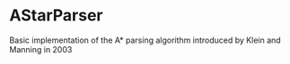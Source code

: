 AStarParser
===========

Basic implementation of the A* parsing algorithm introduced by Klein and Manning in 2003
